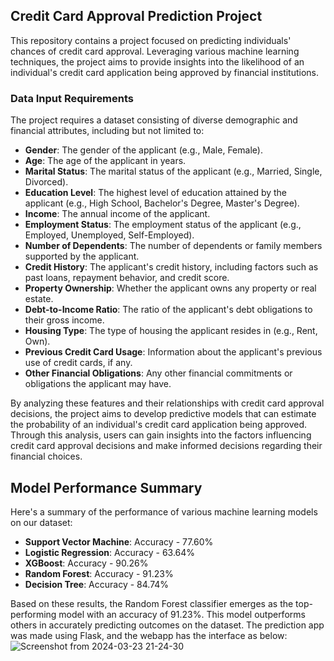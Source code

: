 ## Credit Card Approval Prediction Project

This repository contains a project focused on predicting individuals' chances of credit card approval. Leveraging various machine learning techniques, the project aims to provide insights into the likelihood of an individual's credit card application being approved by financial institutions.

### Data Input Requirements

The project requires a dataset consisting of diverse demographic and financial attributes, including but not limited to:

- **Gender**: The gender of the applicant (e.g., Male, Female).
- **Age**: The age of the applicant in years.
- **Marital Status**: The marital status of the applicant (e.g., Married, Single, Divorced).
- **Education Level**: The highest level of education attained by the applicant (e.g., High School, Bachelor's Degree, Master's Degree).
- **Income**: The annual income of the applicant.
- **Employment Status**: The employment status of the applicant (e.g., Employed, Unemployed, Self-Employed).
- **Number of Dependents**: The number of dependents or family members supported by the applicant.
- **Credit History**: The applicant's credit history, including factors such as past loans, repayment behavior, and credit score.
- **Property Ownership**: Whether the applicant owns any property or real estate.
- **Debt-to-Income Ratio**: The ratio of the applicant's debt obligations to their gross income.
- **Housing Type**: The type of housing the applicant resides in (e.g., Rent, Own).
- **Previous Credit Card Usage**: Information about the applicant's previous use of credit cards, if any.
- **Other Financial Obligations**: Any other financial commitments or obligations the applicant may have.

By analyzing these features and their relationships with credit card approval decisions, the project aims to develop predictive models that can estimate the probability of an individual's credit card application being approved. Through this analysis, users can gain insights into the factors influencing credit card approval decisions and make informed decisions regarding their financial choices.

## Model Performance Summary

Here's a summary of the performance of various machine learning models on our dataset:

- **Support Vector Machine**: Accuracy - 77.60%
- **Logistic Regression**: Accuracy - 63.64%
- **XGBoost**: Accuracy - 90.26%
- **Random Forest**: Accuracy - 91.23%
- **Decision Tree**: Accuracy - 84.74%

Based on these results, the Random Forest classifier emerges as the top-performing model with an accuracy of 91.23%. This model outperforms others in accurately predicting outcomes on the dataset.
The prediction app was made using Flask, and the webapp has the interface as below:
![Screenshot from 2024-03-23 21-24-30](https://github.com/Angshuman44/CREDIT_RISK/assets/113175952/c559cc81-c873-4e17-b393-395db195d319)
